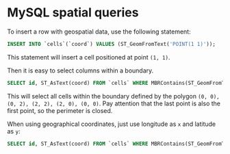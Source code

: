 # MySQL spatial queries

To insert a row with geospatial data, use the following statement:

```sql
INSERT INTO `cells`(`coord`) VALUES (ST_GeomFromText('POINT(1 1)'));
```

This statement will insert a cell positioned at point `(1, 1)`.

Then it is easy to select columns within a boundary.

```sql
SELECT id, ST_AsText(coord) FROM `cells` WHERE MBRContains(ST_GeomFromText('Polygon((0 0, 0 2, 2 2, 2 0, 0 0))'), coord);
```

This will select all cells within the boundary defined by the polygon `(0, 0), (0, 2), (2, 2), (2, 0), (0, 0)`. Pay attention that the last point is also the first point, so the perimeter is closed.

When using geographical coordinates, just use longitude as `x` and latitude as `y`:

```sql
SELECT id, ST_AsText(coord) FROM `cells` WHERE MBRContains(ST_GeomFromText('Polygon((-39.088252 -13.379074, -39.089363 -13.341446, -39.046233 -13.342497, -39.044822 -13.384983, -39.088252 -13.379074))'), coord);
```
